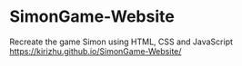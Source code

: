 # SimonGame-Website
Recreate the game Simon using HTML, CSS and JavaScript
https://kirizhu.github.io/SimonGame-Website/
